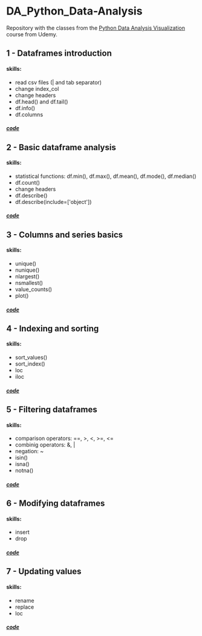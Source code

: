 # DA_Python_Data-Analysis

Repository with the classes from the [Python Data Analysis Visualization](https://www.udemy.com/course/python-data-analysis-visualization/) course from Udemy.

## 1 - Dataframes introduction
#### skills:
- read csv files (| and tab separator)
- change index_col
- change headers
- df.head() and df.tail()
- df.info()
- df.columns
##### [code](https://github.com/ynaraoliveira/DA_Python_Data-Analysis/blob/main/01_Dataframes_intro_.ipynb)

## 2 - Basic dataframe analysis
#### skills:
- statistical functions: df.min(), df.max(), df.mean(), df.mode(), df.median() 
- df.count()
- change headers
- df.describe()
- df.describe(include=['object']) 
##### [code](https://github.com/ynaraoliveira/DA_Python_Data-Analysis/blob/main/02_Basic_Dataframe_Analysis_.ipynb)

## 3 - Columns and series basics
#### skills:
- unique()
- nunique()
- nlargest()
- nsmallest()
- value_counts()
- plot()
##### [code](https://github.com/ynaraoliveira/DA_Python_Data-Analysis/blob/main/03_Columns_And_Series_Basics_.ipynb)

## 4 - Indexing and sorting
#### skills:
- sort_values()
- sort_index()
- loc
- iloc
##### [code](https://github.com/ynaraoliveira/DA_Python_Data-Analysis/blob/main/04_Indexing_And_Sorting_.ipynb)

## 5 - Filtering dataframes
#### skills:
- comparison operators: ==, >, <, >=, <=
- combinig operators: &, |
- negation: ~
- isin()
- isna()
- notna()
##### [code](https://github.com/ynaraoliveira/DA_Python_Data-Analysis/blob/main/05_Filtering_Data_.ipynb)

## 6 - Modifying dataframes
#### skills:
- insert
- drop
##### [code](https://github.com/ynaraoliveira/DA_Python_Data-Analysis/blob/main/06_Modifying_Dataframes_.ipynb)

## 7 - Updating values
#### skills:
- rename
- replace
- loc
##### [code](https://github.com/ynaraoliveira/DA_Python_Data-Analysis/blob/main/07_Updating_Data_.ipynb)
